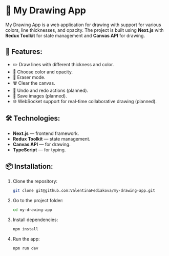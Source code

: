 # 🎨 My Drawing App

My Drawing App is a web application for drawing with support for various colors, line thicknesses, and opacity. The project is built using **Next.js** with **Redux Toolkit** for state management and **Canvas API** for drawing.

## 🚀 **Features:**

- ✏️ Draw lines with different thickness and color.
- 🎨 Choose color and opacity.
- 🧽 Eraser mode.
- 🗑️ Clear the canvas.
- 🔄 Undo and redo actions (planned).
- 📂 Save images (planned).
- 🌐 WebSocket support for real-time collaborative drawing (planned).

## 🛠️ **Technologies:**

- **Next.js** — frontend framework.
- **Redux Toolkit** — state management.
- **Canvas API** — for drawing.
- **TypeScript** — for typing.

## 📦 **Installation:**

1. Clone the repository:
   ```bash
   git clone git@github.com:ValentinaFediakova/my-drawing-app.git
   ```
2. Go to the project folder:
   ```bash
   cd my-drawing-app
   ```
3. Install dependencies:
   ```bash
   npm install
   ```
4. Run the app:
   ```bash
   npm run dev
   ```
